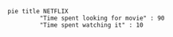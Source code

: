 ```mermaid
pie title NETFLIX
         "Time spent looking for movie" : 90
         "Time spent watching it" : 10
``` 
 
